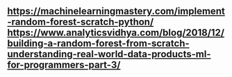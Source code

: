 
<b> <h2> https://machinelearningmastery.com/implement-random-forest-scratch-python/
https://www.analyticsvidhya.com/blog/2018/12/building-a-random-forest-from-scratch-understanding-real-world-data-products-ml-for-programmers-part-3/  <b>
